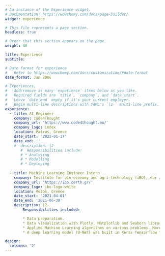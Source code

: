 ```yaml
---
# An instance of the Experience widget.
# Documentation: https://wowchemy.com/docs/page-builder/
widget: experience

# This file represents a page section.
headless: true

# Order that this section appears on the page.
weight: 40

title: Experience
subtitle:

# Date format for experience
#   Refer to https://wowchemy.com/docs/customization/#date-format
date_format: Jan 2006

# Experiences.
#   Add/remove as many `experience` items below as you like.
#   Required fields are `title`, `company`, and `date_start`.
#   Leave `date_end` empty if it's your current employer.
#   Begin multi-line descriptions with YAML's `|2-` multi-line prefix.
experience:
  - title: AI Engineer
    company: Code4Thought
    company_url: 'https://www.code4thought.eu/'
    company_logo: index 
    location: Patras, Greece
    date_start: '2022-01-17'
    date_end: ''
    #  description: |2-
       #  Responsibilities include:        
       # * Analysing
       # * Modelling
       # * Deploying
        
  - title: Machine Learning Engineer Intern
    company: Institute for bio-economy and agri-technology (iBO), <br /> Centre for research and technology – Hellas (CERTH)
    company_url: 'https://ibo.certh.gr/'
    company_logo: ibo-logo-white
    location: Volos, Greece
    date_start: '2021-04-01'
    date_end: '2021-06-30'
    description: |2-
        Responsibilities included:

        * Data preparation.
        * Data visualization with Plotly, Matplotlib and Seaborn libraries.
        * Applied Machine Learning algorithms on various problems. More specifically, unsupervised learning (Self Organizing Maps and Gaussian Mixture Models) and supervised learning algorithms (Random Forest, SVM, XGBoost, ADA, Logistic Regression, KNN, CART).
        * A deep learning model (U-Net) was built in Keras Tensorflow for a semantic image segmentation task.

design:
  columns: '2'
---
```

